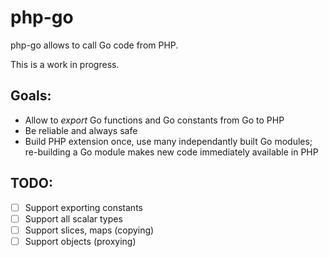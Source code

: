 # php-go

php-go allows to call Go code from PHP.

This is a work in progress.

## Goals:

- Allow to _export_ Go functions and Go constants from Go to PHP
- Be reliable and always safe
- Build PHP extension once, use many independantly built Go modules; re-building a Go module makes new code immediately available in PHP

## TODO:

- [ ] Support exporting constants
- [ ] Support all scalar types
- [ ] Support slices, maps (copying)
- [ ] Support objects (proxying)
